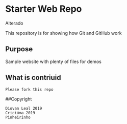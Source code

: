 # Starter Web Repo
Alterado

This repository is for showing how Git and GitHub work

## Purpose

Sample website with plenty of files for demos

## What is contriuid

	Please fork this repo

##Copyright

	Diovan Leal 2019
	Criciúma 2019
	Pinheirinho
